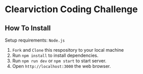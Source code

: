 # Clearviction Coding Challenge

## **How To Install**

Setup requirements:
`Node.js`

1. `Fork` and `Clone` this respository to your local machine
2. Run `npm install` to install dependencies.
3. Run `npm run dev` or `npm start` to start server.
4. Open `http://localhost:3000` the web browser.
